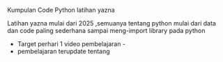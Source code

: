 Kumpulan Code Python latihan yazna

Latihan yazna mulai dari 2025 ,semuanya tentang python mulai dari data dan code paling sederhana sampai meng-import library pada python
- Target perhari 1 video pembelajaran -
- pembelajaran terupdate tentang
